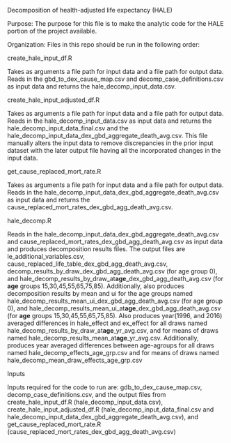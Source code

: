 Decomposition of health-adjusted life expectancy (HALE)

Purpose:
The purpose for this file is to make the analytic code for the HALE portion of the project available.

Organization:
Files in this repo should be run in the following order:

create_hale_input_df.R

Takes as arguments a file path for input data and a file path for output data. Reads in the gbd_to_dex_cause_map.csv and decomp_case_definitions.csv as input data and returns the hale_decomp_input_data.csv.

create_hale_input_adjusted_df.R

Takes as arguments a file path for input data and a file path for output data. Reads in the hale_decomp_input_data.csv as input data and returns the hale_decomp_input_data_final.csv and the hale_decomp_input_data_dex_gbd_aggregate_death_avg.csv. This file manually alters the input data to remove discrepancies in the prior input dataset with the later output file having all the incorporated changes in the input data.

get_cause_replaced_mort_rate.R

Takes as arguments a file path for input data and a file path for output data. Reads in the hale_decomp_input_data_dex_gbd_aggregate_death_avg.csv as input data and returns the cause_replaced_mort_rates_dex_gbd_agg_death_avg.csv.

hale_decomp.R

Reads in the hale_decomp_input_data_dex_gbd_aggregate_death_avg.csv and cause_replaced_mort_rates_dex_gbd_agg_death_avg.csv as input data and produces decomposition results files. The output files are le_additional_variables.csv, cause_replaced_life_table_dex_gbd_agg_death_avg.csv, decomp_results_by_draw_dex_gbd_agg_death_avg.csv (for age group 0), and hale_decomp_results_by_draw_at**age**_dex_gbd_agg_death_avg.csv (for **age** groups 15,30,45,55,65,75,85).
Additionally, also produces decomposition results by mean and ui for the age groups named hale_decomp_results_mean_ui_dex_gbd_agg_death_avg.csv (for age group 0), and hale_decomp_results_mean_ui_at**age**_dex_gbd_agg_death_avg.csv (for **age** groups 15,30,45,55,65,75,85).
Also produces year(1996, and 2016) averaged differences in hale_effect and ex_effect for all draws named hale_decomp_results_by_draw_at**age**_yr_avg.csv, and for means of draws named hale_decomp_results_mean_at**age**_yr_avg.csv.
Additionally, produces year averaged differences between age-agroups for all draws named hale_decomp_effects_age_grp.csv and for means of draws named hale_decomp_mean_draw_effects_age_grp.csv


Inputs

Inputs required for the code to run are: gdb_to_dex_cause_map.csv, decomp_case_definitions.csv, and the output files from create_hale_input_df.R (hale_decomp_input_data.csv), create_hale_input_adjusted_df.R (hale_decomp_input_data_final.csv and hale_decomp_input_data_dex_gbd_aggregate_death_avg.csv), and get_cause_replaced_mort_rate.R (cause_replaced_mort_rates_dex_gbd_agg_death_avg.csv)
